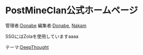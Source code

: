 # PostMineClan公式ホームページ

管理者:[Donabe](https://github.com/donabe8898)
編集者:[Donabe](https://github.com/donabe8898), [Nakam](https://github.com/Nakamloo)

SSGにはZolaを使用していますaaaa

テーマ:[DeepThought](https://github.com/RatanShreshtha/DeepThought)